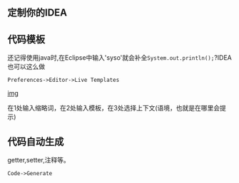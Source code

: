 定制你的IDEA
---

代码模板
---

还记得使用java时,在Eclipse中输入'syso'就会补全`System.out.println();`?IDEA也可以这么做

`Preferences->Editor->Live Templates`

[img](./img/notes/IDEA/idea_preference1.png)

在1处输入缩略词，在2处输入模板，在3处选择上下文(语境，也就是在哪里会提示)


代码自动生成
--

getter,setter,注释等。  

`Code->Generate`